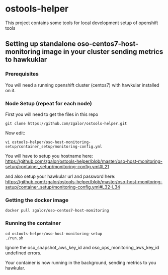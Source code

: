 # ostools-helper

This project contains some tools for local development setup of openshift tools

## Setting up standalone oso-centos7-host-monitoring image in your cluster sending metrics to hawkuklar

### Prerequisites

You will need a running openshift cluster (centos7) with hawkular installed on it.

### Node Setup (repeat for each node)

First you will need to get the files in this repo

```
git clone https://github.com/zgalor/ostools-helper.git
```

Now edit:

```
vi ostools-helper/oso-host-monitoring-setup/container_setup/monitoring-config.yml
```

You will have to setup you hostname here:
https://github.com/zgalor/ostools-helper/blob/master/oso-host-monitoring-setup/container_setup/monitoring-config.yml#L21

and also setup your hawkular url and password here: 
https://github.com/zgalor/ostools-helper/blob/master/oso-host-monitoring-setup/container_setup/monitoring-config.yml#L32-L34

### Getting the docker image

```
docker pull zgalor/oso-centos7-host-monitoring
```

### Running the container
```
cd ostools-helper/oso-host-monitoring-setup
./run.sh
```

Ignore the oso_snapshot_aws_key_id and oso_ops_monitoring_aws_key_id undefined errors.

Your container is now running in the background, sending metrics to you hawkular.
